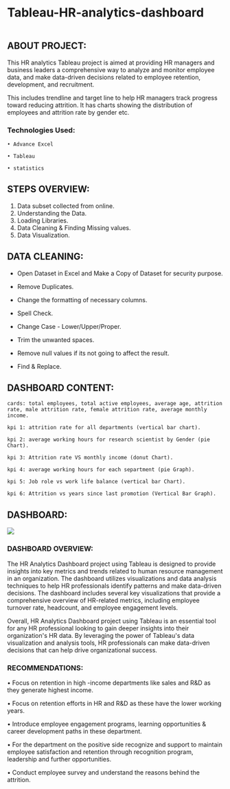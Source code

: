 # Tableau-HR-analytics-dashboard
<p align="center">
<img src="https://i.imghippo.com/files/4rJlQ1727696089.jpg" alt="" border="0">
</p>

## ABOUT PROJECT:

This HR analytics Tableau project is aimed at providing HR managers and business leaders a comprehensive way to analyze and monitor employee data, and make data-driven decisions related to employee retention, development, and recruitment.

This includes trendline and target line to help HR managers track progress toward reducing attrition. It has charts showing the distribution of employees and attrition rate by gender etc.

### Technologies Used:

    • Advance Excel 

    • Tableau 

    • statistics

    
## STEPS OVERVIEW:

1) Data subset collected from online.
2) Understanding the Data.
3) Loading Libraries.
4) Data Cleaning & Finding Missing values.
5) Data Visualization.

## DATA CLEANING:

   - Open Dataset in Excel and Make a Copy of Dataset for security purpose.

   - Remove Duplicates.

   - Change the formatting of necessary columns.

   - Spell Check.

   - Change Case - Lower/Upper/Proper.

   - Trim the unwanted spaces.

   - Remove null values if its not going to affect the result.

   - Find & Replace.

## DASHBOARD CONTENT:

    cards: total employees, total active employees, average age, attrition rate, male attrition rate, female attrition rate, average monthly income.
    
    kpi 1: attrition rate for all departments (vertical bar chart).
    
    kpi 2: average working hours for research scientist by Gender (pie Chart).
    
    kpi 3: Attrition rate VS monthly income (donut Chart).
    
    kpi 4: average working hours for each separtment (pie Graph).
    
    kpi 5: Job role vs work life balance (vertical bar Chart).
    
    kpi 6: Attrition vs years since last promotion (Vertical Bar Graph).

## DASHBOARD:

<img src="https://i.imghippo.com/files/pzY7i1727841940.png">

### DASHBOARD OVERVIEW:

The HR Analytics Dashboard project using Tableau is designed to provide insights into key metrics and trends related to human resource management in an organization. The dashboard utilizes visualizations and data analysis techniques to help HR professionals identify patterns and make data-driven decisions. The dashboard includes several key visualizations that provide a comprehensive overview of HR-related metrics, including employee turnover rate, headcount, and employee engagement levels.

Overall, HR Analytics Dashboard project using Tableau is an essential tool for any HR professional looking to gain deeper insights into their organization's HR data. By leveraging the power of Tableau's data visualization and analysis tools, HR professionals can make data-driven decisions that can help drive organizational success.

### RECOMMENDATIONS:

•	Focus on retention in high -income departments like sales and R&D as they generate highest income.

•	Focus on retention efforts in HR and R&D as these have the lower working years.

•	Introduce employee engagement programs, learning opportunities & career development paths in these department.

•	For the department on the positive side recognize and support to maintain employee satisfaction and retention through recognition program, leadership and further opportunities. 

•	Conduct employee survey and understand the reasons behind the attrition. 

